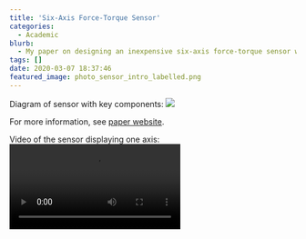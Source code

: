```yaml
---
title: 'Six-Axis Force-Torque Sensor'
categories:
  - Academic
blurb: 
  - My paper on designing an inexpensive six-axis force-torque sensor was accepted to ICRA 2020.  🎉
tags: []
date: 2020-03-07 18:37:46
featured_image: photo_sensor_intro_labelled.png
---
```


Diagram of sensor with key components:
![](photo_sensor_intro_labelled.png)

For more information, see [paper website](https://sites.google.com/view/fiducialforcesensor). 

Video of the sensor displaying one axis:
<video id="sensor_demo" src="sensor_demo.webm" controls></video>

